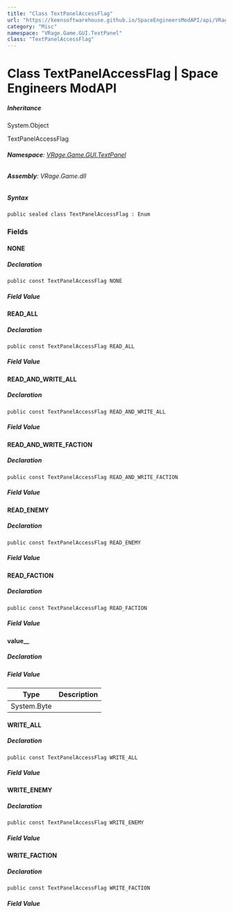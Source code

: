 ```yaml
---
title: "Class TextPanelAccessFlag"
url: "https://keensoftwarehouse.github.io/SpaceEngineersModAPI/api/VRage.Game.GUI.TextPanel.TextPanelAccessFlag.html"
category: "Misc"
namespace: "VRage.Game.GUI.TextPanel"
class: "TextPanelAccessFlag"
---
```


# Class TextPanelAccessFlag | Space Engineers ModAPI

##### Inheritance

System.Object

TextPanelAccessFlag

###### **Namespace**: [VRage.Game.GUI.TextPanel](https://keensoftwarehouse.github.io/SpaceEngineersModAPI/api/VRage.Game.GUI.TextPanel.html)

###### **Assembly**: VRage.Game.dll

##### Syntax

```
public sealed class TextPanelAccessFlag : Enum
```

### [](#fields)Fields

#### [](#VRage_Game_GUI_TextPanel_TextPanelAccessFlag_NONE)NONE

##### Declaration

```
public const TextPanelAccessFlag NONE
```

##### Field Value

#### [](#VRage_Game_GUI_TextPanel_TextPanelAccessFlag_READ_ALL)READ\_ALL

##### Declaration

```
public const TextPanelAccessFlag READ_ALL
```

##### Field Value

#### [](#VRage_Game_GUI_TextPanel_TextPanelAccessFlag_READ_AND_WRITE_ALL)READ\_AND\_WRITE\_ALL

##### Declaration

```
public const TextPanelAccessFlag READ_AND_WRITE_ALL
```

##### Field Value

#### [](#VRage_Game_GUI_TextPanel_TextPanelAccessFlag_READ_AND_WRITE_FACTION)READ\_AND\_WRITE\_FACTION

##### Declaration

```
public const TextPanelAccessFlag READ_AND_WRITE_FACTION
```

##### Field Value

#### [](#VRage_Game_GUI_TextPanel_TextPanelAccessFlag_READ_ENEMY)READ\_ENEMY

##### Declaration

```
public const TextPanelAccessFlag READ_ENEMY
```

##### Field Value

#### [](#VRage_Game_GUI_TextPanel_TextPanelAccessFlag_READ_FACTION)READ\_FACTION

##### Declaration

```
public const TextPanelAccessFlag READ_FACTION
```

##### Field Value

#### [](#VRage_Game_GUI_TextPanel_TextPanelAccessFlag_value__)value\_\_

##### Declaration

##### Field Value

| Type | Description |
| --- | --- |
| System.Byte |     |

#### [](#VRage_Game_GUI_TextPanel_TextPanelAccessFlag_WRITE_ALL)WRITE\_ALL

##### Declaration

```
public const TextPanelAccessFlag WRITE_ALL
```

##### Field Value

#### [](#VRage_Game_GUI_TextPanel_TextPanelAccessFlag_WRITE_ENEMY)WRITE\_ENEMY

##### Declaration

```
public const TextPanelAccessFlag WRITE_ENEMY
```

##### Field Value

#### [](#VRage_Game_GUI_TextPanel_TextPanelAccessFlag_WRITE_FACTION)WRITE\_FACTION

##### Declaration

```
public const TextPanelAccessFlag WRITE_FACTION
```

##### Field Value